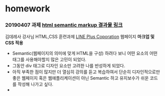 # homework
### 20190407 과제 [html semantic markup 결과물 링크](https://progyu.github.io/homework/0407_homework.html)
김데레사 강사님 HTML,CSS 훈련과제
[LINE Plus Coporation](https://linepluscorp.com/) 웹페이지 **마크업 및 CSS 적용**
- Semantic(웹페이지의 의미에 맞게 HTML을 구성) 하려다 보니 어떤 요소의 어떤 태그를 사용해야할지 많은 고민이 되었다.
- 그동안 div 태그로 디자인 요소만 고려한 나를 반성하게 되었다.
- 아직 부족한 점이 많지만 더 열심히 강의를 듣고 복습하여서 단순히 디자인적으로만 좋은 웹페이지 혹은 웹애플리케이션이 아닌 Semantic 하고 유지보수가 쉬운 코드를 작성해 나가고 싶다.
- 

